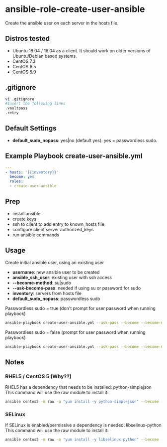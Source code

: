 # ansible-role-create-user-ansible

Create the ansible user on each server in the hosts file.

## Distros tested

* Ubuntu 18.04 / 16.04 as a client. It should work on older versions of Ubuntu/Debian based systems.
* CentOS 7.3
* CentOS 6.5
* CentOS 5.9

## .gitignore

```bash
vi .gitignore
#Insert the following lines
.vaultpass
.retry
```

## Default Settings

* **default_sudo_nopass**: yes|no (default yes). yes = passwordless sudo.

## Example Playbook create-user-ansible.yml

```yaml
---
- hosts: '{{inventory}}'
  become: yes
  roles:
  - create-user-ansible
```

## Prep

* install ansible
* create keys
* ssh to client to add entry to known_hosts file
* configure client server authorized_keys
* run ansible commands

## Usage

Create initial ansible user, using an existing user

* **username**: new ansible user to be created
* **ansible_ssh_user**: existing user with ssh access
* **--become-method**: su|sudo
* **--ask-become-pass**: needed if using su or password for sudo
* **inventory**: servers from hosts file
* **default_sudo_nopass**: passwordless sudo

Passwordless sudo = true (don't prompt for user password when running playbook)

```bash
ansible-playbook create-user-ansible.yml --ask-pass --become --become-method=su --ask-become-pass --extra-vars "inventory=all-dev ansible_ssh_user=username123 username=ansible" -i hosts
```

Passwordless sudo = false (prompt for user password when running playbook)

```bash
ansible-playbook create-user-ansible.yml --ask-pass --become --become-method=su --ask-become-pass --extra-vars "inventory=all-dev default_sudo_nopass=false ansible_ssh_user=username123 username=ansible" -i hosts
```

## Notes

### RHEL5 / CentOS 5 (Why??)

RHEL5 has a dependency that needs to be installed: python-simplejson  
This command will use the raw module to install it:

```bash
ansible centos5 -m raw -a "yum install -y python-simplejson" --become --ask-pass --become-method=su --ask-become-pass --extra-vars="ansible_ssh_user=username123" -i hosts-dev
```

### SELinux

If SELinux is enabled/permissive a dependency is needed: libselinux-python  
This command will use the raw module to install it:

```bash
ansible centos5 -m raw -a "yum install -y libselinux-python" --become --ask-pass --become-method=su --ask-become-pass --extra-vars="ansible_ssh_user=username123" -i hosts-dev
```

